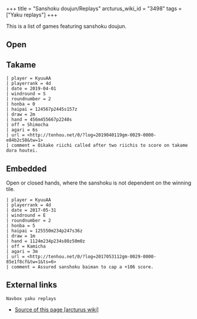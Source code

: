 +++
title = "Sanshoku doujun/Replays"
arcturus_wiki_id = "3498"
tags = ["Yaku replays"]
+++

This is a list of games featuring sanshoku doujun.

## Open

## Takame

```Replay/Tenhou.net|
| player = KyuuAA
| playerrank = 4d
| date = 2019-04-01
| windround = S
| roundnumber = 2
| honba = 0
| haipai = 124567p2445s157z
| draw = 2m
| hand = 456m455667p2240s
| off = Shimocha
| agari = 6s
| url = <http://tenhou.net/0/?log=2019040119gm-0029-0000-e84b2c58&tw=1>
| comment = Oikake riichi called after two riichis to score on takame dora houtei.
```

## Embedded

Open or closed hands, where the sanshoku is not dependent on the winning tile.

```Replay/Tenhou.net|
| player = KyuuAA
| playerrank = 4d
| date = 2017-05-31
| windround = E
| roundnumber = 2
| honba = 5
| haipai = 125550m234p247s36z
| draw = 1m
| hand = 1124m234p234s80z50m0z
| off = Kamicha
| agari = 3m
| url = <http://tenhou.net/0/?log=2017053112gm-0029-0000-85e1f8cf&tw=1&ts=6>
| comment = Assured sanshoku baiman to cap a +106 score.
```

## External links

`Navbox yaku replays`

- [Source of this page [arcturus wiki]](http://arcturus.su/wiki/Sanshoku_doujun/Replays)
